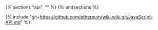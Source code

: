 {% sections "api", "" %}
{% endsections %}

{% include "git+https://github.com/ethereum/wiki.wiki.git/JavaScript-API.md" %}
